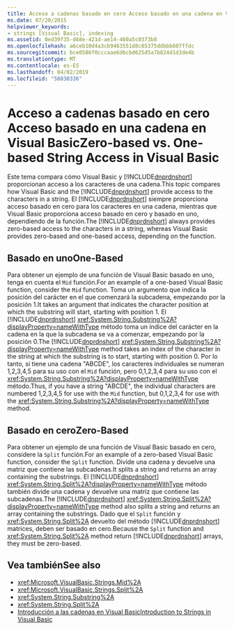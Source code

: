 ```yaml
---
title: Acceso a cadenas basado en cero Acceso basado en una cadena en Visual Basic
ms.date: 07/20/2015
helpviewer_keywords:
- strings [Visual Basic], indexing
ms.assetid: 0ed39f35-d68e-421d-ae14-460a5c0373b8
ms.openlocfilehash: a6ceb10d4a3cb9463551d8c85375ddbbb607ffdc
ms.sourcegitcommit: bce0586f0cccaae6d6cbd625d5a7b824d1d3de4b
ms.translationtype: MT
ms.contentlocale: es-ES
ms.lasthandoff: 04/02/2019
ms.locfileid: "58830336"
---
```

# <a name="zero-based-vs-one-based-string-access-in-visual-basic"></a><span data-ttu-id="674a3-102">Acceso a cadenas basado en cero Acceso basado en una cadena en Visual Basic</span><span class="sxs-lookup"><span data-stu-id="674a3-102">Zero-based vs. One-based String Access in Visual Basic</span></span>
<span data-ttu-id="674a3-103">Este tema compara cómo Visual Basic y [!INCLUDE[dnprdnshort](~/includes/dnprdnshort-md.md)] proporcionan acceso a los caracteres de una cadena.</span><span class="sxs-lookup"><span data-stu-id="674a3-103">This topic compares how Visual Basic and the [!INCLUDE[dnprdnshort](~/includes/dnprdnshort-md.md)] provide access to the characters in a string.</span></span> <span data-ttu-id="674a3-104">El [!INCLUDE[dnprdnshort](~/includes/dnprdnshort-md.md)] siempre proporciona acceso basado en cero para los caracteres en una cadena, mientras que Visual Basic proporciona acceso basado en cero y basado en uno, dependiendo de la función.</span><span class="sxs-lookup"><span data-stu-id="674a3-104">The [!INCLUDE[dnprdnshort](~/includes/dnprdnshort-md.md)] always provides zero-based access to the characters in a string, whereas Visual Basic provides zero-based and one-based access, depending on the function.</span></span>  
  
## <a name="one-based"></a><span data-ttu-id="674a3-105">Basado en uno</span><span class="sxs-lookup"><span data-stu-id="674a3-105">One-Based</span></span>  
 <span data-ttu-id="674a3-106">Para obtener un ejemplo de una función de Visual Basic basado en uno, tenga en cuenta el `Mid` función.</span><span class="sxs-lookup"><span data-stu-id="674a3-106">For an example of a one-based Visual Basic function, consider the `Mid` function.</span></span> <span data-ttu-id="674a3-107">Toma un argumento que indica la posición del carácter en el que comenzará la subcadena, empezando por la posición 1.</span><span class="sxs-lookup"><span data-stu-id="674a3-107">It takes an argument that indicates the character position at which the substring will start, starting with position 1.</span></span> <span data-ttu-id="674a3-108">El [!INCLUDE[dnprdnshort](~/includes/dnprdnshort-md.md)] <xref:System.String.Substring%2A?displayProperty=nameWithType> método toma un índice del carácter en la cadena en la que la subcadena se va a comenzar, empezando por la posición 0.</span><span class="sxs-lookup"><span data-stu-id="674a3-108">The [!INCLUDE[dnprdnshort](~/includes/dnprdnshort-md.md)] <xref:System.String.Substring%2A?displayProperty=nameWithType> method takes an index of the character in the string at which the substring is to start, starting with position 0.</span></span> <span data-ttu-id="674a3-109">Por lo tanto, si tiene una cadena "ABCDE", los caracteres individuales se numeran 1,2,3,4,5 para su uso con el `Mid` función, pero 0,1,2,3,4 para su uso con el <xref:System.String.Substring%2A?displayProperty=nameWithType> método.</span><span class="sxs-lookup"><span data-stu-id="674a3-109">Thus, if you have a string "ABCDE", the individual characters are numbered 1,2,3,4,5 for use with the `Mid` function, but 0,1,2,3,4 for use with the <xref:System.String.Substring%2A?displayProperty=nameWithType> method.</span></span>  
  
## <a name="zero-based"></a><span data-ttu-id="674a3-110">Basado en cero</span><span class="sxs-lookup"><span data-stu-id="674a3-110">Zero-Based</span></span>  
 <span data-ttu-id="674a3-111">Para obtener un ejemplo de una función de Visual Basic basado en cero, considere la `Split` función.</span><span class="sxs-lookup"><span data-stu-id="674a3-111">For an example of a zero-based Visual Basic function, consider the `Split` function.</span></span> <span data-ttu-id="674a3-112">Divide una cadena y devuelve una matriz que contiene las subcadenas.</span><span class="sxs-lookup"><span data-stu-id="674a3-112">It splits a string and returns an array containing the substrings.</span></span> <span data-ttu-id="674a3-113">El [!INCLUDE[dnprdnshort](~/includes/dnprdnshort-md.md)] <xref:System.String.Split%2A?displayProperty=nameWithType> método también divide una cadena y devuelve una matriz que contiene las subcadenas.</span><span class="sxs-lookup"><span data-stu-id="674a3-113">The [!INCLUDE[dnprdnshort](~/includes/dnprdnshort-md.md)] <xref:System.String.Split%2A?displayProperty=nameWithType> method also splits a string and returns an array containing the substrings.</span></span> <span data-ttu-id="674a3-114">Dado que el `Split` función y <xref:System.String.Split%2A> devuelto del método [!INCLUDE[dnprdnshort](~/includes/dnprdnshort-md.md)] matrices, deben ser basado en cero.</span><span class="sxs-lookup"><span data-stu-id="674a3-114">Because the `Split` function and <xref:System.String.Split%2A> method return [!INCLUDE[dnprdnshort](~/includes/dnprdnshort-md.md)] arrays, they must be zero-based.</span></span>  
  
## <a name="see-also"></a><span data-ttu-id="674a3-115">Vea también</span><span class="sxs-lookup"><span data-stu-id="674a3-115">See also</span></span>

- <xref:Microsoft.VisualBasic.Strings.Mid%2A>
- <xref:Microsoft.VisualBasic.Strings.Split%2A>
- <xref:System.String.Substring%2A>
- <xref:System.String.Split%2A>
- [<span data-ttu-id="674a3-116">Introducción a las cadenas en Visual Basic</span><span class="sxs-lookup"><span data-stu-id="674a3-116">Introduction to Strings in Visual Basic</span></span>](../../../../visual-basic/programming-guide/language-features/strings/introduction-to-strings.md)
